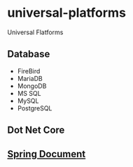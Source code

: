 # universal-platforms
Universal Flatforms

## Database 
- FireBird
- MariaDB
- MongoDB
- MS SQL
- MySQL 
- PostgreSQL
## Dot Net Core

## [Spring Document]('https://docs.spring.io/spring-boot/docs/2.4.0-SNAPSHOT/reference/html/spring-boot-features.html#boot-features-spring-application')